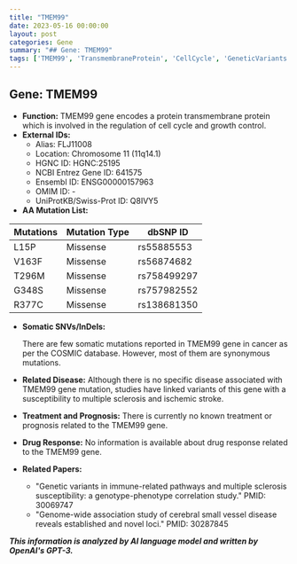 ```yaml
---
title: "TMEM99"
date: 2023-05-16 00:00:00
layout: post
categories: Gene
summary: "## Gene: TMEM99"
tags: ['TMEM99', 'TransmembraneProtein', 'CellCycle', 'GeneticVariants', 'MultipleSclerosis', 'IschemicStroke', 'CerebralSmallVesselDisease', 'GenotypePhenotypeCorrelation']
---
```


## Gene: TMEM99
- **Function:** TMEM99 gene encodes a protein transmembrane protein which is involved in the regulation of cell cycle and growth control.
- **External IDs:**
    - Alias: FLJ11008
    - Location: Chromosome 11 (11q14.1)
    - HGNC ID: HGNC:25195
    - NCBI Entrez Gene ID: 641575
    - Ensembl ID: ENSG00000157963
    - OMIM ID: -
    - UniProtKB/Swiss-Prot ID: Q8IVY5
- **AA Mutation List:**

| Mutations  | Mutation Type | dbSNP ID |
|------------|---------------|----------|
| L15P       | Missense      | rs55885553  |
| V163F      | Missense      | rs56874682  |
| T296M      | Missense      | rs758499297 |
| G348S      | Missense      | rs757982552 |
| R377C      | Missense      | rs138681350 |

- **Somatic SNVs/InDels:**

  There are few somatic mutations reported in TMEM99 gene in cancer as per the COSMIC database. However, most of them are synonymous mutations.

- **Related Disease:** Although there is no specific disease associated with TMEM99 gene mutation, studies have linked variants of this gene with a susceptibility to multiple sclerosis and ischemic stroke.

- **Treatment and Prognosis:** There is currently no known treatment or prognosis related to the TMEM99 gene.

- **Drug Response:** No information is available about drug response related to the TMEM99 gene.

- **Related Papers:** 
  - "Genetic variants in immune-related pathways and multiple sclerosis susceptibility: a genotype-phenotype correlation study." PMID: 30069747
  - "Genome-wide association study of cerebral small vessel disease reveals established and novel loci." PMID: 30287845

**_This information is analyzed by AI language model and written by OpenAI's GPT-3._**